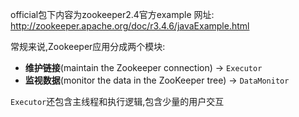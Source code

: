
official包下内容为zookeeper2.4官方example
网址: http://zookeeper.apache.org/doc/r3.4.6/javaExample.html

常规来说,Zookeeper应用分成两个模块:
- **维护链接**(maintain the Zookeeper connection) -> `Executor`
- **监视数据**(monitor the data in the ZooKeeper tree) -> `DataMonitor`

`Executor`还包含主线程和执行逻辑,包含少量的用户交互

